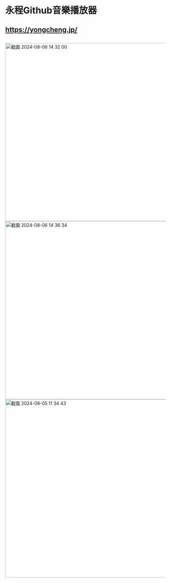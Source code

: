 # 永程Github音樂播放器

## https://yongcheng.jp/

## 

<img width="559" alt="截圖 2024-08-06 14 32 00" src="https://github.com/user-attachments/assets/3599d4d8-6d07-4d00-a51f-bf88b0063e0a">
<img width="559" alt="截圖 2024-08-06 14 36 34" src="https://github.com/user-attachments/assets/3f87cddb-a3e9-4572-8caf-ef95c54cf84e">
<img width="559" alt="截圖 2024-08-05 11 34 43" src="https://github.com/user-attachments/assets/b1584908-86f4-41b4-a27e-821db4ab5eab">
